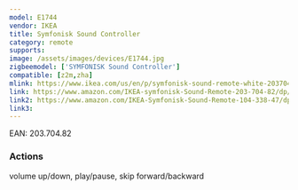 ```yaml
---
model: E1744
vendor: IKEA
title: Symfonisk Sound Controller
category: remote
supports: 
image: /assets/images/devices/E1744.jpg
zigbeemodel: ['SYMFONISK Sound Controller']
compatible: [z2m,zha]
mlink: https://www.ikea.com/us/en/p/symfonisk-sound-remote-white-20370482/
link: https://www.amazon.com/IKEA-symfonisk-Sound-Remote-203-704-82/dp/B082W22BFC
link2: https://www.amazon.com/IKEA-Symfonisk-Sound-Remote-104-338-47/dp/B082W1GV75
link3: 
---
```

EAN: 203.704.82

### Actions
 volume up/down, play/pause, skip forward/backward
